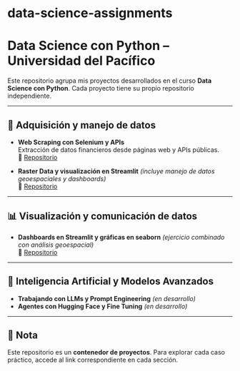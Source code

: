 # data-science-assignments
# Data Science con Python – Universidad del Pacífico

Este repositorio agrupa mis proyectos desarrollados en el curso **Data Science con Python**.
Cada proyecto tiene su propio repositorio independiente.

---

## 📂 Adquisición y manejo de datos
- **Web Scraping con Selenium y APIs**  
  Extracción de datos financieros desde páginas web y APIs públicas.  
  🔗 [Repositorio](https://github.com/JoaquinTerrazas/web_scrapping)

- **Raster Data y visualización en Streamlit** *(incluye manejo de datos geoespaciales y dashboards)*  
  🔗 [Repositorio](https://github.com/JoaquinTerrazas/raster-streamlit)

---

## 📊 Visualización y comunicación de datos
- **Dashboards en Streamlit y gráficas en seaborn** *(ejercicio combinado con análisis geoespacial)*  
  🔗 [Repositorio](https://github.com/JoaquinTerrazas/Hospitals-Access-Peru)

---

## 🤖 Inteligencia Artificial y Modelos Avanzados
- **Trabajando con LLMs y Prompt Engineering** *(en desarrollo)*  
- **Agentes con Hugging Face y Fine Tuning** *(en desarrollo)*  

---

## 📌 Nota
Este repositorio es un **contenedor de proyectos**. Para explorar cada caso práctico, accede al link correspondiente en cada sección.
